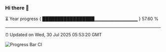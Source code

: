 ### Hi there 👋

⏳ Year progress { █████████████████▁▁▁▁▁▁▁▁▁▁▁▁▁ } 57.60 %

---

⏰ Updated on Wed, 30 Jul 2025 05:53:20 GMT

![Progress Bar CI](https://github.com/IshwaranRudhara/GIT-ACTION/workflows/Progress%20Bar%20CI/badge.svg)
